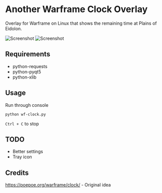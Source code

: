 
Another Warframe Clock Overlay
==============================

Overlay for Warframe on Linux that shows the remaining time at Plains of Eidolon.

![Screenshot](https://i.imgur.com/UepvIkb.png)
![Screenshot](https://i.imgur.com/oFrsany.png)

Requirements
----

- python-requests
- python-pyqt5
- python-xlib

Usage
----

Run through console

```
python wf-clock.py
```

`Ctrl + C` to stop

TODO
----

- Better settings
- Tray icon
  
Credits
----
 
https://poepoe.org/warframe/clock/ - Original idea
